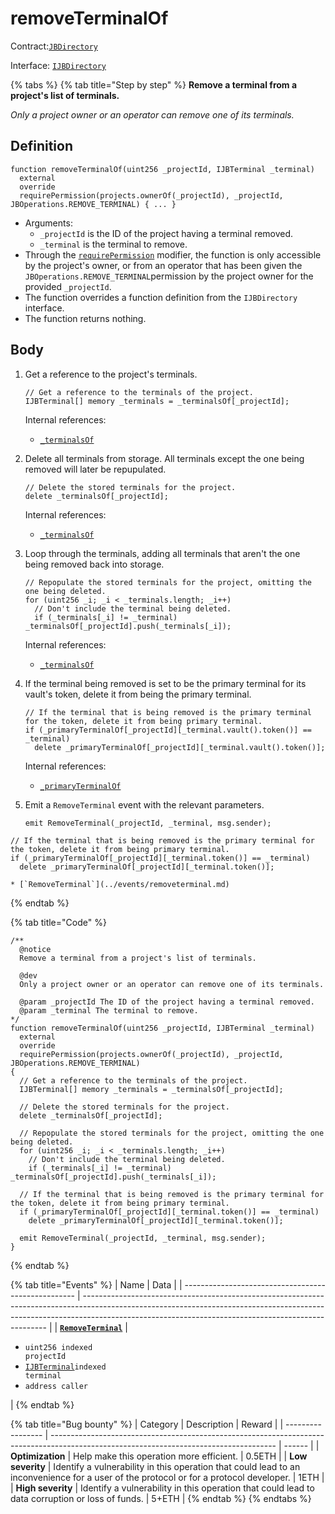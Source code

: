 # removeTerminalOf

Contract:[`JBDirectory`](../)​‌

Interface: [`IJBDirectory`](../../../interfaces/ijbdirectory.md)

{% tabs %}
{% tab title="Step by step" %}
**Remove a terminal from a project's list of terminals.**

_Only a project owner or an operator can remove one of its terminals._

## Definition

```solidity
function removeTerminalOf(uint256 _projectId, IJBTerminal _terminal)
  external
  override
  requirePermission(projects.ownerOf(_projectId), _projectId, JBOperations.REMOVE_TERMINAL) { ... }
```

* Arguments:
  * `_projectId` is the ID of the project having a terminal removed.
  * `_terminal` is the terminal to remove.
* Through the [`requirePermission`](../../or-abstract/jboperatable/modifiers/requirepermission.md) modifier, the function is only accessible by the project's owner, or from an operator that has been given the `JBOperations.REMOVE_TERMINAL`permission by the project owner for the provided `_projectId`.
* The function overrides a function definition from the `IJBDirectory` interface.
* The function returns nothing.

## Body

1.  Get a reference to the project's terminals.

    ```solidity
    // Get a reference to the terminals of the project.
    IJBTerminal[] memory _terminals = _terminalsOf[_projectId];
    ```

    Internal references:

    * [`_terminalsOf`](../properties/\_terminalsof.md)
2.  Delete all terminals from storage. All terminals except the one being removed will later be repupulated.

    ```solidity
    // Delete the stored terminals for the project.
    delete _terminalsOf[_projectId];
    ```

    Internal references:

    * [`_terminalsOf`](../properties/\_terminalsof.md)
3.  Loop through the terminals, adding all terminals that aren't the one being removed back into storage.

    ```solidity
    // Repopulate the stored terminals for the project, omitting the one being deleted.
    for (uint256 _i; _i < _terminals.length; _i++)
      // Don't include the terminal being deleted.
      if (_terminals[_i] != _terminal) _terminalsOf[_projectId].push(_terminals[_i]);
    ```

    Internal references:

    * [`_terminalsOf`](../properties/\_terminalsof.md)
4.  If the terminal being removed is set to be the primary terminal for its vault's token, delete it from being the primary terminal.

    ```solidity
    // If the terminal that is being removed is the primary terminal for the token, delete it from being primary terminal.
    if (_primaryTerminalOf[_projectId][_terminal.vault().token()] == _terminal)
      delete _primaryTerminalOf[_projectId][_terminal.vault().token()];
    ```

    Internal references:

    * [`_primaryTerminalOf`](../../../../protocol/contracts/jbdirectory/read/\_primaryterminalof.md)
5.  Emit a `RemoveTerminal` event with the relevant parameters.

    ```solidity
    emit RemoveTerminal(_projectId, _terminal, msg.sender);
    ```

```solidity
// If the terminal that is being removed is the primary terminal for the token, delete it from being primary terminal.
if (_primaryTerminalOf[_projectId][_terminal.token()] == _terminal)
  delete _primaryTerminalOf[_projectId][_terminal.token()];
```

```
* [`RemoveTerminal`](../events/removeterminal.md)
```
{% endtab %}

{% tab title="Code" %}
```solidity
/** 
  @notice 
  Remove a terminal from a project's list of terminals.

  @dev
  Only a project owner or an operator can remove one of its terminals. 

  @param _projectId The ID of the project having a terminal removed.
  @param _terminal The terminal to remove.
*/
function removeTerminalOf(uint256 _projectId, IJBTerminal _terminal)
  external
  override
  requirePermission(projects.ownerOf(_projectId), _projectId, JBOperations.REMOVE_TERMINAL)
{
  // Get a reference to the terminals of the project.
  IJBTerminal[] memory _terminals = _terminalsOf[_projectId];

  // Delete the stored terminals for the project.
  delete _terminalsOf[_projectId];

  // Repopulate the stored terminals for the project, omitting the one being deleted.
  for (uint256 _i; _i < _terminals.length; _i++)
    // Don't include the terminal being deleted.
    if (_terminals[_i] != _terminal) _terminalsOf[_projectId].push(_terminals[_i]);

  // If the terminal that is being removed is the primary terminal for the token, delete it from being primary terminal.
  if (_primaryTerminalOf[_projectId][_terminal.token()] == _terminal)
    delete _primaryTerminalOf[_projectId][_terminal.token()];

  emit RemoveTerminal(_projectId, _terminal, msg.sender);
}
```
{% endtab %}

{% tab title="Events" %}
| Name                                                | Data                                                                                                                                                                                                                              |
| --------------------------------------------------- | --------------------------------------------------------------------------------------------------------------------------------------------------------------------------------------------------------------------------------- |
| [**`RemoveTerminal`**](../events/removeterminal.md) | <ul><li><code>uint256 indexed projectId</code></li><li><a href="../../../../protocol/contracts/interfaces/ijbterminal.md"><code>IJBTerminal</code></a><code>indexed terminal</code></li><li><code>address caller</code></li></ul> |
{% endtab %}

{% tab title="Bug bounty" %}
| Category          | Description                                                                                                                            | Reward |
| ----------------- | -------------------------------------------------------------------------------------------------------------------------------------- | ------ |
| **Optimization**  | Help make this operation more efficient.                                                                                               | 0.5ETH |
| **Low severity**  | Identify a vulnerability in this operation that could lead to an inconvenience for a user of the protocol or for a protocol developer. | 1ETH   |
| **High severity** | Identify a vulnerability in this operation that could lead to data corruption or loss of funds.                                        | 5+ETH  |
{% endtab %}
{% endtabs %}
